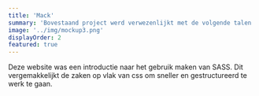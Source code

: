 ```yaml
---
title: 'Mack'
summary: 'Bovestaand project werd verwezenlijkt met de volgende talen : Html, Sass/Css en Javascript  - Lees meer om weer te weten over het project'
image: '../img/mockup3.png'
displayOrder: 2
featured: true
---
```


Deze website was een introductie naar het gebruik maken van SASS. Dit vergemakkelijkt de zaken op vlak van css om sneller en gestructureerd te werk te gaan.
